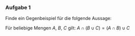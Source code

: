 ### Aufgabe 1
Finde ein Gegenbeispiel für die folgende Aussage:

Für beliebige Mengen $A$, $B$, $C$ gilt: $A \cap (B \cup C) = (A \cap B) \cup C$